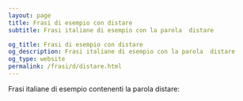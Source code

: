 ```yaml
---
layout: page
title: Frasi di esempio con distare 
subtitle: Frasi italiane di esempio con la parola  distare

og_title: Frasi di esempio con distare 
og_description: Frasi italiane di esempio con la parola  distare
og_type: website
permalink: /frasi/d/distare.html
---
```


Frasi italiane di esempio contenenti la parola distare:


